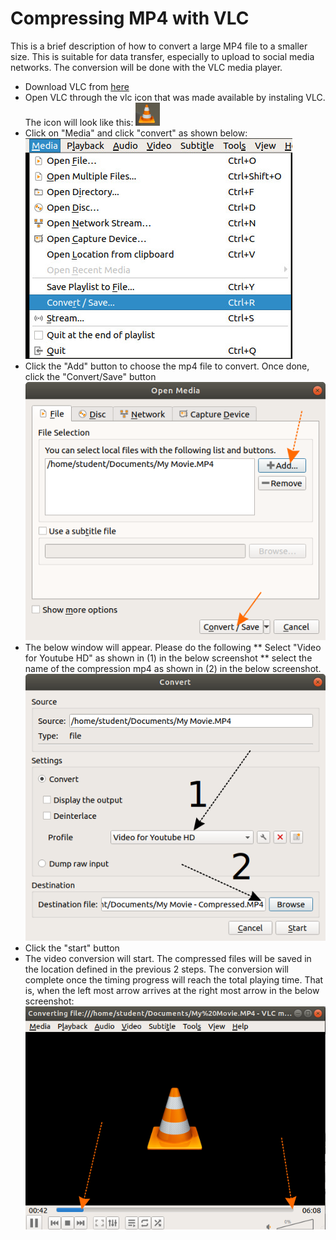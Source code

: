 # Compressing MP4 with VLC

This is a brief description of how to convert a large MP4 file to a smaller size. This is suitable for data transfer, especially to upload to social media networks. The conversion will be done with the VLC media player.

* Download VLC from [here](https://www.videolan.org/vlc/download-windows.html)
* Open VLC through the vlc icon that was made available by instaling VLC. The icon will look like this: ![VLC logo](images/vlc_logo.png)
* Click on "Media" and click "convert" as shown below:<br/>
 ![VLC](images/vlc_convert2.jpg)
* Click the "Add" button to choose the mp4 file to convert. Once done, click the "Convert/Save" button <br/>
![ChooseFile](images/file_selection.png)
* The below window will appear. Please do the following
    ** Select "Video for Youtube HD" as shown in (1) in the below screenshot
    ** select the name of the compression mp4 as shown in (2) in the below screenshot.<br/>
![Conversion](images/conversion.png)
* Click the "start" button
* The video conversion will start. The compressed files will be saved in the location defined in the previous 2 steps. The conversion will complete once the timing progress will reach the total playing time. That is, when the left most arrow arrives at the right most arrow in the below screenshot:<br/>
![progress](images/progress.png)